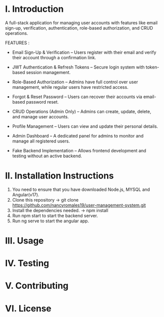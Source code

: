# I. Introduction
A full-stack application for managing user accounts with features like email sign-up, verification, authentication, role-based authorization, and CRUD operations.

FEATURES : 

 * Email Sign-Up & Verification – Users register with their email and verify their account through a confirmation link.

 * JWT Authentication & Refresh Tokens – Secure login system with token-based session management.

 * Role-Based Authorization – Admins have full control over user management, while regular users have restricted    access.

 * Forgot & Reset Password – Users can recover their accounts via email-based password reset.

 * CRUD Operations (Admin Only) – Admins can create, update, delete, and manage user accounts.

 * Profile Management – Users can view and update their personal details.

 * Admin Dashboard – A dedicated panel for admins to monitor and manage all registered users.

 * Fake Backend Implementation – Allows frontend development and testing without an active backend.

 # II. Installation Instructions

 1. You need to ensure that you have downloaded Node.js, MYSQL and Angular(v17).
 2. Clone this repository -> git clone https://github.com/nancyromales19/user-management-system.git
 3. Install the dependencies needed. -> npm install
 4. Run npm start to start the backend server.
 5. Run ng serve to start the angular app.

# III. Usage

# IV. Testing

# V. Contributing

# VI. License